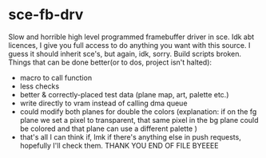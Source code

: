 # sce-fb-drv
Slow and horrible high level programmed framebuffer driver in sce. Idk abt licences, I give you full access to do anything you want with this source. I guess it should inherit sce's, but again, idk, sorry. Build scripts broken.
Things that can be done better(or to dos, project isn't halted):
 - macro to call function
 - less checks
 - better & correctly-placed test data (plane map, art, palette etc.)
 - write directly to vram instead of calling dma queue
 - could modify both planes for double the colors
   (explanation:
     if on the fg plane we set a pixel to transparent,
     that same pixel in the bg plane could be colored
     and that plane can use a different palette
   )
 - that's all I can think if, lmk if there's anything else in push requests, hopefully I'll check them.
 THANK YOU END OF FILE BYEEEE
